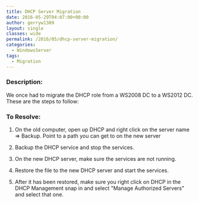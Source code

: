 ```yaml
---
title: DHCP Server Migration
date: 2016-05-29T04:07:00+00:00
author: gerryw1389
layout: single
classes: wide
permalink: /2016/05/dhcp-server-migration/
categories:
  - WindowsServer
tags:
  - Migration
---
```

<!--more-->

### Description:

We once had to migrate the DHCP role from a WS2008 DC to a WS2012 DC. These are the steps to follow:

### To Resolve:

1. On the old computer, open up DHCP and right click on the server name => Backup. Point to a path you can get to on the new server

2. Backup the DHCP service and stop the services.

3. On the new DHCP server, make sure the services are not running.

4. Restore the file to the new DHCP server and start the services.

5. After it has been restored, make sure you right click on DHCP in the DHCP Management snap in and select "Manage Authorized Servers" and select that one.

